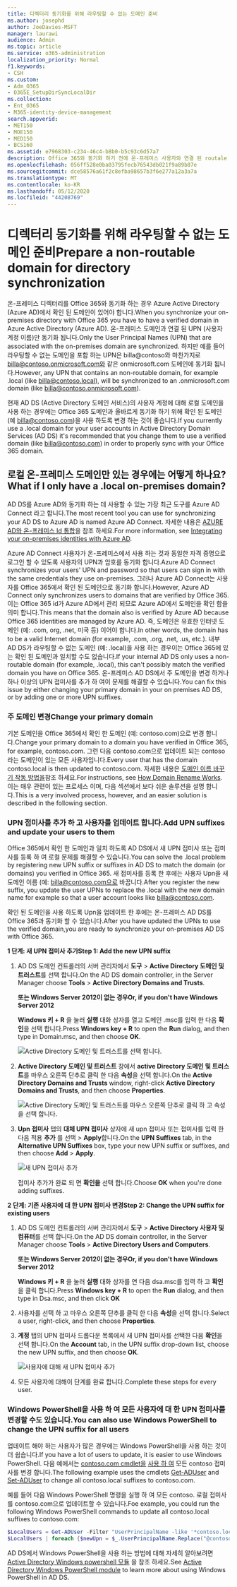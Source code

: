 ```yaml
---
title: 디렉터리 동기화를 위해 라우팅할 수 없는 도메인 준비
ms.author: josephd
author: JoeDavies-MSFT
manager: laurawi
audience: Admin
ms.topic: article
ms.service: o365-administration
localization_priority: Normal
f1.keywords:
- CSH
ms.custom:
- Adm_O365
- O365E_SetupDirSyncLocalDir
ms.collection:
- Ent_O365
- M365-identity-device-management
search.appverid:
- MET150
- MOE150
- MED150
- BCS160
ms.assetid: e7968303-c234-46c4-b8b0-b5c93c6d57a7
description: Office 365와 동기화 하기 전에 온-프레미스 사용자와 연결 된 routale 도메인이 있는 경우 수행 해야 하는 작업에 대해 알아봅니다.
ms.openlocfilehash: 056ff528e0ba03795fecb76543db021f9a89b87e
ms.sourcegitcommit: dce58576a61f2c8efba98657b3f6e277a12a3a7a
ms.translationtype: MT
ms.contentlocale: ko-KR
ms.lasthandoff: 05/12/2020
ms.locfileid: "44208769"
---
```

# <a name="prepare-a-non-routable-domain-for-directory-synchronization"></a><span data-ttu-id="0274c-103">디렉터리 동기화를 위해 라우팅할 수 없는 도메인 준비</span><span class="sxs-lookup"><span data-stu-id="0274c-103">Prepare a non-routable domain for directory synchronization</span></span>
<span data-ttu-id="0274c-104">온-프레미스 디렉터리를 Office 365와 동기화 하는 경우 Azure Active Directory (Azure AD)에서 확인 된 도메인이 있어야 합니다.</span><span class="sxs-lookup"><span data-stu-id="0274c-104">When you synchronize your on-premises directory with Office 365 you have to have a verified domain in Azure Active Directory (Azure AD).</span></span> <span data-ttu-id="0274c-105">온-프레미스 도메인과 연결 된 UPN (사용자 계정 이름)만 동기화 됩니다.</span><span class="sxs-lookup"><span data-stu-id="0274c-105">Only the User Principal Names (UPN) that are associated with the on-premises domain are synchronized.</span></span> <span data-ttu-id="0274c-106">하지만 예를 들어 라우팅할 수 없는 도메인을 포함 하는 UPN은 billa@contoso와 마찬가지로 billa@contoso.onmicrosoft.com와 같은 onmicrosoft.com 도메인에 동기화 됩니다.</span><span class="sxs-lookup"><span data-stu-id="0274c-106">However, any UPN that contains an non-routable domain, for example .local (like billa@contoso.local), will be synchronized to an .onmicrosoft.com domain (like billa@contoso.onmicrosoft.com).</span></span> 

<span data-ttu-id="0274c-107">현재 AD DS (Active Directory 도메인 서비스)의 사용자 계정에 대해 로컬 도메인을 사용 하는 경우에는 Office 365 도메인과 올바르게 동기화 하기 위해 확인 된 도메인 (예 billa@contoso.com)을 사용 하도록 변경 하는 것이 좋습니다.</span><span class="sxs-lookup"><span data-stu-id="0274c-107">If you currently use a .local domain for your user accounts in Active Directory Domain Services (AD DS) it's recommended that you change them to use a verified domain (like billa@contoso.com) in order to properly sync with your Office 365 domain.</span></span>
  
## <a name="what-if-i-only-have-a-local-on-premises-domain"></a><span data-ttu-id="0274c-108">로컬 온-프레미스 도메인만 있는 경우에는 어떻게 하나요?</span><span class="sxs-lookup"><span data-stu-id="0274c-108">What if I only have a .local on-premises domain?</span></span>

<span data-ttu-id="0274c-109">AD DS를 Azure AD와 동기화 하는 데 사용할 수 있는 가장 최근 도구를 Azure AD Connect 라고 합니다.</span><span class="sxs-lookup"><span data-stu-id="0274c-109">The most recent tool you can use for synchronizing your AD DS to Azure AD is named Azure AD Connect.</span></span> <span data-ttu-id="0274c-110">자세한 내용은 [AZURE AD와 온-프레미스 Id 통합](https://docs.microsoft.com/azure/architecture/reference-architectures/identity/azure-ad)을 참조 하세요.</span><span class="sxs-lookup"><span data-stu-id="0274c-110">For more information, see [Integrating your on-premises identities with Azure AD](https://docs.microsoft.com/azure/architecture/reference-architectures/identity/azure-ad).</span></span>
  
<span data-ttu-id="0274c-111">Azure AD Connect 사용자가 온-프레미스에서 사용 하는 것과 동일한 자격 증명으로 로그인 할 수 있도록 사용자의 UPN과 암호를 동기화 합니다.</span><span class="sxs-lookup"><span data-stu-id="0274c-111">Azure AD Connect synchronizes your users' UPN and password so that users can sign in with the same credentials they use on-premises.</span></span> <span data-ttu-id="0274c-112">그러나 Azure AD Connect는 사용자를 Office 365에서 확인 된 도메인으로 동기화 합니다.</span><span class="sxs-lookup"><span data-stu-id="0274c-112">However, Azure AD Connect only synchronizes users to domains that are verified by Office 365.</span></span> <span data-ttu-id="0274c-113">이는 Office 365 id가 Azure AD에서 관리 되므로 Azure AD에서 도메인을 확인 함을 의미 합니다.</span><span class="sxs-lookup"><span data-stu-id="0274c-113">This means that the domain also is verified by Azure AD because Office 365 identities are managed by Azure AD.</span></span> <span data-ttu-id="0274c-114">즉, 도메인은 유효한 인터넷 도메인 (예: .com, org, .net, 미국 등) 이어야 합니다.</span><span class="sxs-lookup"><span data-stu-id="0274c-114">In other words, the domain has to be a valid Internet domain (for example, .com, .org, .net, .us, etc.).</span></span> <span data-ttu-id="0274c-115">내부 AD DS가 라우팅할 수 없는 도메인 (예: .local)을 사용 하는 경우이는 Office 365에 있는 확인 된 도메인과 일치할 수도 없습니다.</span><span class="sxs-lookup"><span data-stu-id="0274c-115">If your internal AD DS only uses a non-routable domain (for example, .local), this can't possibly match the verified domain you have on Office 365.</span></span> <span data-ttu-id="0274c-116">온-프레미스 AD DS에서 주 도메인을 변경 하거나 하나 이상의 UPN 접미사를 추가 하 여이 문제를 해결할 수 있습니다.</span><span class="sxs-lookup"><span data-stu-id="0274c-116">You can fix this issue by either changing your primary domain in your on premises AD DS, or by adding one or more UPN suffixes.</span></span>
  
### <a name="change-your-primary-domain"></a><span data-ttu-id="0274c-117">**주 도메인 변경**</span><span class="sxs-lookup"><span data-stu-id="0274c-117">**Change your primary domain**</span></span>

<span data-ttu-id="0274c-118">기본 도메인을 Office 365에서 확인 한 도메인 (예: contoso.com)으로 변경 합니다.</span><span class="sxs-lookup"><span data-stu-id="0274c-118">Change your primary domain to a domain you have verified in Office 365, for example, contoso.com.</span></span> <span data-ttu-id="0274c-119">그런 다음 contoso.com으로 업데이트 되는 contoso 라는 도메인이 있는 모든 사용자입니다.</span><span class="sxs-lookup"><span data-stu-id="0274c-119">Every user that has the domain contoso.local is then updated to contoso.com.</span></span> <span data-ttu-id="0274c-120">자세한 내용은 [도메인 이름 바꾸기 작동 방법을](https://go.microsoft.com/fwlink/p/?LinkId=624174)참조 하세요.</span><span class="sxs-lookup"><span data-stu-id="0274c-120">For instructions, see [How Domain Rename Works](https://go.microsoft.com/fwlink/p/?LinkId=624174).</span></span> <span data-ttu-id="0274c-121">이는 매우 관련이 있는 프로세스 이며, 다음 섹션에서 보다 쉬운 솔루션을 설명 합니다.</span><span class="sxs-lookup"><span data-stu-id="0274c-121">This is a very involved process, however, and an easier solution is described in the following section.</span></span>
  
### <a name="add-upn-suffixes-and-update-your-users-to-them"></a><span data-ttu-id="0274c-122">**UPN 접미사를 추가 하 고 사용자를 업데이트 합니다.**</span><span class="sxs-lookup"><span data-stu-id="0274c-122">**Add UPN suffixes and update your users to them**</span></span>

<span data-ttu-id="0274c-123">Office 365에서 확인 한 도메인과 일치 하도록 AD DS에서 새 UPN 접미사 또는 접미사를 등록 하 여 로컬 문제를 해결할 수 있습니다.</span><span class="sxs-lookup"><span data-stu-id="0274c-123">You can solve the .local problem by registering new UPN suffix or suffixes in AD DS to match the domain (or domains) you verified in Office 365.</span></span> <span data-ttu-id="0274c-124">새 접미사를 등록 한 후에는 사용자 Upn을 새 도메인 이름 (예: billa@contoso.com으로 바꿉니다.</span><span class="sxs-lookup"><span data-stu-id="0274c-124">After you register the new suffix, you update the user UPNs to replace the .local with the new domain name for example so that a user account looks like billa@contoso.com.</span></span>
  
<span data-ttu-id="0274c-125">확인 된 도메인을 사용 하도록 Upn을 업데이트 한 후에는 온-프레미스 AD DS를 Office 365과 동기화 할 수 있습니다.</span><span class="sxs-lookup"><span data-stu-id="0274c-125">After you have updated the UPNs to use the verified domain,you are ready to synchronize your on-premises AD DS with Office 365.</span></span>
  
 <span data-ttu-id="0274c-126">**1 단계: 새 UPN 접미사 추가**</span><span class="sxs-lookup"><span data-stu-id="0274c-126">**Step 1: Add the new UPN suffix**</span></span>
  
1. <span data-ttu-id="0274c-127">AD DS 도메인 컨트롤러의 서버 관리자에서 **도구** \> **Active Directory 도메인 및 트러스트**를 선택 합니다.</span><span class="sxs-lookup"><span data-stu-id="0274c-127">On the AD DS domain controller, in the Server Manager choose **Tools** \> **Active Directory Domains and Trusts**.</span></span>
    
    <span data-ttu-id="0274c-128">**또는 Windows Server 2012이 없는 경우**</span><span class="sxs-lookup"><span data-stu-id="0274c-128">**Or, if you don't have Windows Server 2012**</span></span>
    
    <span data-ttu-id="0274c-129">**Windows 키 + R** 을 눌러 **실행** 대화 상자를 열고 도메인 .msc를 입력 한 다음 **확인**을 선택 합니다.</span><span class="sxs-lookup"><span data-stu-id="0274c-129">Press **Windows key + R** to open the **Run** dialog, and then type in Domain.msc, and then choose **OK**.</span></span>
    
    ![Active Directory 도메인 및 트러스트를 선택 합니다.](media/46b6e007-9741-44af-8517-6f682e0ac974.png)
  
2. <span data-ttu-id="0274c-131">**Active Directory 도메인 및 트러스트** 창에서 **active Directory 도메인 및 트러스트**를 마우스 오른쪽 단추로 클릭 한 다음 **속성**을 선택 합니다.</span><span class="sxs-lookup"><span data-stu-id="0274c-131">On the **Active Directory Domains and Trusts** window, right-click **Active Directory Domains and Trusts**, and then choose **Properties**.</span></span>
    
    ![Active Directory 도메인 및 트러스트를 마우스 오른쪽 단추로 클릭 하 고 속성을 선택 합니다.](media/39d20812-ffb5-4ba9-8d7b-477377ac360d.png)
  
3. <span data-ttu-id="0274c-133">**Upn 접미사** 탭의 **대체 UPN 접미사** 상자에 새 upn 접미사 또는 접미사를 입력 한 다음 적용 **추가** 를 선택 \> **Apply**합니다.</span><span class="sxs-lookup"><span data-stu-id="0274c-133">On the **UPN Suffixes** tab, in the **Alternative UPN Suffixes** box, type your new UPN suffix or suffixes, and then choose **Add** \> **Apply**.</span></span>
    
    ![새 UPN 접미사 추가](media/a4aaf919-7adf-469a-b93f-83ef284c0915.PNG)
  
    <span data-ttu-id="0274c-135">접미사 추가가 완료 되 면 **확인을** 선택 합니다.</span><span class="sxs-lookup"><span data-stu-id="0274c-135">Choose **OK** when you're done adding suffixes.</span></span> 
    
 <span data-ttu-id="0274c-136">**2 단계: 기존 사용자에 대 한 UPN 접미사 변경**</span><span class="sxs-lookup"><span data-stu-id="0274c-136">**Step 2: Change the UPN suffix for existing users**</span></span>
  
1. <span data-ttu-id="0274c-137">AD DS 도메인 컨트롤러의 서버 관리자에서 **도구** \> **Active Directory 사용자 및 컴퓨터**를 선택 합니다.</span><span class="sxs-lookup"><span data-stu-id="0274c-137">On the AD DS domain controller, in the Server Manager choose **Tools** \> **Active Directory Users and Computers**.</span></span>
    
    <span data-ttu-id="0274c-138">**또는 Windows Server 2012이 없는 경우**</span><span class="sxs-lookup"><span data-stu-id="0274c-138">**Or, if you don't have Windows Server 2012**</span></span>
    
    <span data-ttu-id="0274c-139">**Windows 키 + R** 을 눌러 **실행** 대화 상자를 연 다음 dsa.msc를 입력 하 고 **확인** 을 클릭 합니다.</span><span class="sxs-lookup"><span data-stu-id="0274c-139">Press **Windows key + R** to open the **Run** dialog, and then type in Dsa.msc, and then click **OK**</span></span>
    
2. <span data-ttu-id="0274c-140">사용자를 선택 하 고 마우스 오른쪽 단추를 클릭 한 다음 **속성**을 선택 합니다.</span><span class="sxs-lookup"><span data-stu-id="0274c-140">Select a user, right-click, and then choose **Properties**.</span></span>
    
3. <span data-ttu-id="0274c-141">**계정** 탭의 UPN 접미사 드롭다운 목록에서 새 UPN 접미사를 선택한 다음 **확인**을 선택 합니다.</span><span class="sxs-lookup"><span data-stu-id="0274c-141">On the **Account** tab, in the UPN suffix drop-down list, choose the new UPN suffix, and then choose **OK**.</span></span>
    
    ![사용자에 대해 새 UPN 접미사 추가](media/54876751-49f0-48cc-b864-2623c4835563.png)
  
4. <span data-ttu-id="0274c-143">모든 사용자에 대해이 단계를 완료 합니다.</span><span class="sxs-lookup"><span data-stu-id="0274c-143">Complete these steps for every user.</span></span>
    
   
### <a name="you-can-also-use-windows-powershell-to-change-the-upn-suffix-for-all-users"></a><span data-ttu-id="0274c-144">**Windows PowerShell을 사용 하 여 모든 사용자에 대 한 UPN 접미사를 변경할 수도 있습니다.**</span><span class="sxs-lookup"><span data-stu-id="0274c-144">**You can also use Windows PowerShell to change the UPN suffix for all users**</span></span>

<span data-ttu-id="0274c-145">업데이트 해야 하는 사용자가 많은 경우에는 Windows PowerShell을 사용 하는 것이 더 쉽습니다.</span><span class="sxs-lookup"><span data-stu-id="0274c-145">If you have a lot of users to update, it is easier to use Windows PowerShell.</span></span> <span data-ttu-id="0274c-146">다음 예에서는 [contoso.com cmdlet을](https://go.microsoft.com/fwlink/p/?LinkId=624312) [사용 하 여](https://go.microsoft.com/fwlink/p/?LinkId=624313) 모든 contoso 접미사를 변경 합니다.</span><span class="sxs-lookup"><span data-stu-id="0274c-146">The following example uses the cmdlets [Get-ADUser](https://go.microsoft.com/fwlink/p/?LinkId=624312) and [Set-ADUser](https://go.microsoft.com/fwlink/p/?LinkId=624313) to change all contoso.local suffixes to contoso.com.</span></span> 

<span data-ttu-id="0274c-147">예를 들어 다음 Windows PowerShell 명령을 실행 하 여 모든 contoso. 로컬 접미사를 contoso.com으로 업데이트할 수 있습니다.</span><span class="sxs-lookup"><span data-stu-id="0274c-147">Foe example, you could run the following Windows PowerShell commands to update all contoso.local suffixes to contoso.com:</span></span>
    
  ```powershell
  $LocalUsers = Get-ADUser -Filter "UserPrincipalName -like '*contoso.local'" -Properties userPrincipalName -ResultSetSize $null
  $LocalUsers | foreach {$newUpn = $_.UserPrincipalName.Replace("@contoso.local","@contoso.com"); $_ | Set-ADUser -UserPrincipalName $newUpn}
  ```

<span data-ttu-id="0274c-148">AD DS에서 Windows PowerShell을 사용 하는 방법에 대해 자세히 알아보려면 [Active Directory Windows powershell 모듈](https://go.microsoft.com/fwlink/p/?LinkId=624314) 을 참조 하세요.</span><span class="sxs-lookup"><span data-stu-id="0274c-148">See [Active Directory Windows PowerShell module](https://go.microsoft.com/fwlink/p/?LinkId=624314) to learn more about using Windows PowerShell in AD DS.</span></span> 

